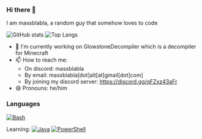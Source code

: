 ### Hi there 👋

I am massblabla, a random guy that somehow loves to code

![GitHub stats](https://github-readme-stats.vercel.app/api?username=massblabla&show_icons=true&theme=highcontrast)
![Top Langs](https://github-readme-stats.vercel.app/api/top-langs/?username=massblabla&theme=highcontrast)

- 🔭 I'm currently working on GlowstoneDecompiler which is a decompiler for Minecraft
- 📫 How to reach me: 
    -  On discord: massblabla
    -  By email: massblabla[dot]alt[at]gmail[dot]com]
    -  By joining my discord server: https://discord.gg/qFZxz43aFr
- 😄 Pronouns: he/him

### Languages
[![Bash](https://img.shields.io/badge/bash-black?style=for-the-badge&logo=gnu-bash&logoColor=white)](https://github.com/massblabla)
  
Learning:
[![Java](https://img.shields.io/badge/java-black?style=for-the-badge&logo=openjdk)](https://github.com/massblabla)
[![PowerShell](https://img.shields.io/badge/powershell-black?style=for-the-badge&logo=powershell&logoColor=white)](https://github.com/massblabla)  
